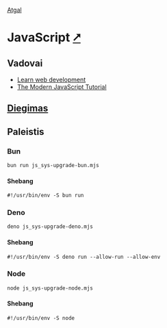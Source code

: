 [Atgal](./readme.md)

# JavaScript [&#x2B67;](https://developer.mozilla.org/en-US/docs/Web/JavaScript)

## Vadovai
  
* [Learn web development](https://developer.mozilla.org/en-US/docs/Learn)
* [The Modern JavaScript Tutorial](https://javascript.info/)

## [Diegimas](../install/js_readme.md)

## Paleistis

### Bun

```bash
bun run js_sys-upgrade-bun.mjs
```

#### Shebang

```shebang
#!/usr/bin/env -S bun run
```

### Deno

```bash
deno js_sys-upgrade-deno.mjs
```

#### Shebang

```shebang
#!/usr/bin/env -S deno run --allow-run --allow-env
```

### Node

```bash
node js_sys-upgrade-node.mjs
```

#### Shebang

```shebang
#!/usr/bin/env -S node
```
